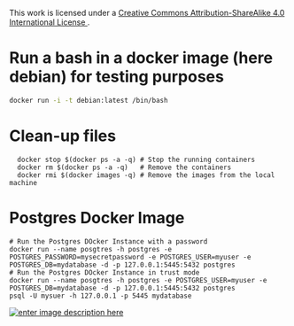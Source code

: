 This work is licensed under a [Creative Commons Attribution-ShareAlike 4.0 International License ](http://creativecommons.org/licenses/by-sa/4.0/).

# Run a bash in a docker image (here debian) for testing purposes

```bash
docker run -i -t debian:latest /bin/bash
```

# Clean-up files
```
  docker stop $(docker ps -a -q) # Stop the running containers
  docker rm $(docker ps -a -q)   # Remove the containers
  docker rmi $(docker images -q) # Remove the images from the local machine
```

# Postgres Docker Image
```
# Run the Postgres DOcker Instance with a password
docker run --name posgtres -h postgres -e POSTGRES_PASSWORD=mysecretpassword -e POSTGRES_USER=myuser -e POSTGRES_DB=mydatabase -d -p 127.0.0.1:5445:5432 postgres
# Run the Postgres DOcker Instance in trust mode
docker run --name posgtres -h postgres -e POSTGRES_USER=myuser -e POSTGRES_DB=mydatabase -d -p 127.0.0.1:5445:5432 postgres
psql -U mysuer -h 127.0.0.1 -p 5445 mydatabase
```


[![enter image description here](https://i.creativecommons.org/l/by-sa/4.0/80x15.png) ](http://creativecommons.org/licenses/by-sa/4.0/)
